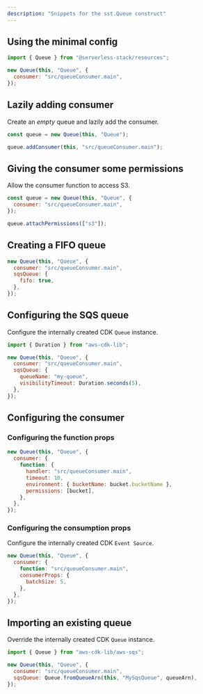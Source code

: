 ```yaml
---
description: "Snippets for the sst.Queue construct"
---
```


## Using the minimal config

```js
import { Queue } from "@serverless-stack/resources";

new Queue(this, "Queue", {
  consumer: "src/queueConsumer.main",
});
```

## Lazily adding consumer

Create an _empty_ queue and lazily add the consumer.

```js {3}
const queue = new Queue(this, "Queue");

queue.addConsumer(this, "src/queueConsumer.main");
```

## Giving the consumer some permissions

Allow the consumer function to access S3.

```js {5}
const queue = new Queue(this, "Queue", {
  consumer: "src/queueConsumer.main",
});

queue.attachPermissions(["s3"]);
```

## Creating a FIFO queue

```js {3-5}
new Queue(this, "Queue", {
  consumer: "src/queueConsumer.main",
  sqsQueue: {
    fifo: true,
  },
});
```

## Configuring the SQS queue

Configure the internally created CDK `Queue` instance.

```js {5-8}
import { Duration } from "aws-cdk-lib";

new Queue(this, "Queue", {
  consumer: "src/queueConsumer.main",
  sqsQueue: {
    queueName: "my-queue",
    visibilityTimeout: Duration.seconds(5),
  },
});
```

## Configuring the consumer

### Configuring the function props

```js {3-8}
new Queue(this, "Queue", {
  consumer: {
    function: {
      handler: "src/queueConsumer.main",
      timeout: 10,
      environment: { bucketName: bucket.bucketName },
      permissions: [bucket],      
    },
  },
});
```

### Configuring the consumption props

Configure the internally created CDK `Event Source`.

```js {4-6}
new Queue(this, "Queue", {
  consumer: {
    function: "src/queueConsumer.main",
    consumerProps: {
      batchSize: 5,
    },
  },
});
```

## Importing an existing queue

Override the internally created CDK `Queue` instance.

```js {5}
import { Queue } from "aws-cdk-lib/aws-sqs";

new Queue(this, "Queue", {
  consumer: "src/queueConsumer.main",
  sqsQueue: Queue.fromQueueArn(this, "MySqsQueue", queueArn),
});
```
